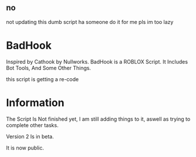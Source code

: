 ## no
not updating this dumb script ha someone do it for me pls im too lazy 

# BadHook
Inspired by Cathook by Nullworks. BadHook is a ROBLOX Script. It Includes Bot Tools, And Some Other Things.

this script is getting a re-code

# Information
The Script Is Not finished yet, I am still adding things to it, aswell as trying to complete other tasks.

Version 2 Is in beta.

It is now public.
